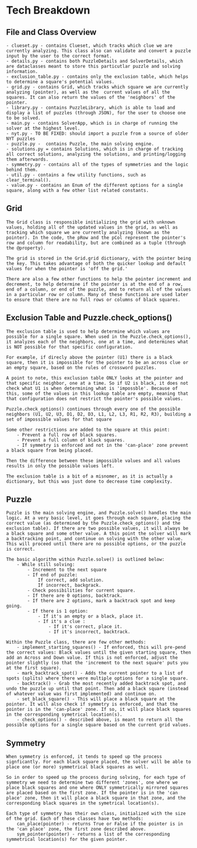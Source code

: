 # Tech Breakdown

## File and Class Overview
    - clueset.py - contains Clueset, which tracks which clue we are currently analyzing. This class also can validate and convert a puzzle input by the user to the correct format.
    - details.py - contains both PuzzleDetails and SolverDetails, which are dataclasses meant to store this particutlar puzzle and solving information.
    - exclusion_table.py - contains only the exclusion table, which helps to determine a square's potential values.
    - grid.py - contains Grid, which tracks which square we are currently analyzing (pointer), as well as the  current values of all the squares. It can also return the values of the 'neighbors' of the pointer.
    - library.py - contains PuzzleLibrary, which is able to load and display a list of puzzles (through JSON), for the user to choose one to be solved.
    - main.py - contains SolverApp, which is in charge of running the solver at the highest level.
    - nyt.py - TO BE FIXED: should import a puzzle from a source of older NYT puzzles
    - puzzle.py -  contains Puzzle, the main solving engine.
    - solutions.py = contains Solutions, which is in charge of tracking all correct solutions, analyzing the solutions, and printing/logging them afterwards.
    - symmetry.py - contains all of the types of symmetries and the logic behind them.
    - util.py - contains a few utility functions, such as clear_terminal().
    - value.py - contains an Enum of the different options for a single square, along with a few other list related constants.

## Grid
    The Grid class is responsible initializing the grid with unknown values, holding all of the updated values in the grid, as well as tracking which square we are currently analyzing (known as the pointer). In the code, the pRow and the pCol represent the pointer's row and column for readability, but are combined as a tuple (through the @property).

    The grid is stored in the Grid.grid dictionary, with the pointer being the key. This takes advantage of both the quicker lookup and default values for when the pointer is 'off the grid.'

    There are also a few other functions to help the pointer increment and decrement, to help determine if the pointer is at the end of a row, end of a column, or end of the puzzle, and to return all of the values in a particular row or column. Many of these functions are used later to ensure that there are no full rows or columns of black squares.


## Exclusion Table and Puzzle.check_options()
    The exclusion table is used to help determine which values are possible for a single square. When used in the Puzzle.check_options(), it analyzes each of the neighbors, one at a time, and determines what is NOT possible for that specific configuration.

    For example, if direcly above the pointer (U1) there is a black square, then it is impossible for the pointer to be an across clue or an empty square, based on the rules of crossword puzzles.

    A point to note, this exclusion table ONLY looks at the pointer and that specific neighbor, one at a time. So if U2 is black, it does not check what U1 is when determining what is 'impossble'. Because of this, some of the values in this lookup table are empty, meaning that that configuration does not restrict the pointer's possible values.

    Puzzle.check_options() continues through every one of the possible neighbors (U1, U2, U3, D1, D2, D3, L1, L2, L3, R1, R2, R3), building a set of impossible values for that square

    Some other restrictions are added to the square at this point:
        - Prevent a full row of black squares.
        - Prevent a full column of black squares.
        - If symmetry is enforced and not in the 'can-place' zone prevent a black square from being placed.

    Then the difference between these impossible values and all values results in only the possible values left.

    The exclusion table is a bit of a misnomer, as it is actually a dictionary, but this was just done to decrease time complexity.


## Puzzle
    Puzzle is the main solving engine, and Puzzle.solve() handles the main logic. At a very basic level, it goes through each square, placing the correct value (as determined by the Puzzle.check_options() and the exclusion table). If there are two possible values, it will always be a black square and some other value. A this point the solver will mark a backtracking point, and continue on solving with the other value. This will proceed until there are no possible options, or the puzzle is correct.

    The basic algorithm within Puzzle.solve() is outlined below:
        - While still solving:
            - Increment to the next square
            - If end of puzzle:
                If correct, add solution.
                If incorrect, backgrack.
            - Check possibilities for current square.
            - If there are 0 options, backtrack.
            - If there are 2 options, mark a backtrack spot and keep going.
            - If there is 1 option:
                - If it's an empty or a black, place it.
                - If it's a clue :
                    - If it's correct, place it.
                    - If it's incorrect, backtrack.

    Within the Puzzle class, there are few other methods:
        - implement_starting_squares() - If enforced, this will pre-pend the correct values: Black values until the given starting square, then add an Across and Down value. If this is not enforced, adjust the pointer slightly (so that the 'increment to the next square' puts you at the first square).
        - mark_backtrack_spot() - Adds the current pointer to a list of spots (splits) where there were multiple options for a single square.
        - backtrack() - Grab the most recently added backtrack spot, and undo the puzzle up until that point. Then add a black square (instead of whatever value was first implemented) and continue on.
        - set_black_square() - This will place a black square at the pointer. It will also check if symmetry is enforced, and that the pointer is in the 'can-place' zone. If so, it will place black squares in the corresponding symetrical location(s).
        - check_options() - described above, is meant to return all the possible options for a single square based on the current grid values.

## Symmetry
    When symmetry is enforced, it tends to speed up the process signficantly. For each black square placed, the solver will be able to place one (or more) symmetrical black squares as well.

    So in order to speed up the process during solving, for each type of symmetry we need to determine two different 'zones', one where we place black squares and one where ONLY symmetrically mirrored squares are placed based on the first zone. If the pointer is in the 'can place' zone, then it will place a black square in that zone, and the corresponding black squares in the symetrical location(s).

    Each type of symmetry has their own class, initialized with the size of the grid. Each of these classes have two methods:
        can_place(pointer) - returns True or False if the pointer is in the 'can place' zone, the first zone described above.
        sym_pointer(pointer) - returns a list of the corresponding symmetrical location(s) for the given pointer.